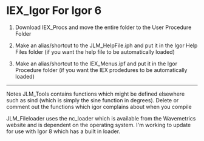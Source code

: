 # IEX_Igor For Igor 6


1) Download IEX_Procs and move the entire folder to the User Procedure Folder


2) Make an alias/shortcut to the JLM_HelpFile.iph and put it in the Igor Help Files folder (if you want the help file to be automatically loaded)

3) Make an alias/shortcut to the IEX_Menus.ipf and put it in the Igor Procedure folder (if you want the IEX prodedures to be automatically loaded)

----------------------------------------------------------------------

Notes JLM_Tools contains functions which might be defined elsewhere such as sind (which is simply the sine function in degrees). Delete or comment out the functions which igor complains about when you compile


JLM_Fileloader uses the nc_loader which is available from the Wavemetrics website and is dependent on the operating system. I'm working to update for use with Igor 8 which has a built in loader.


